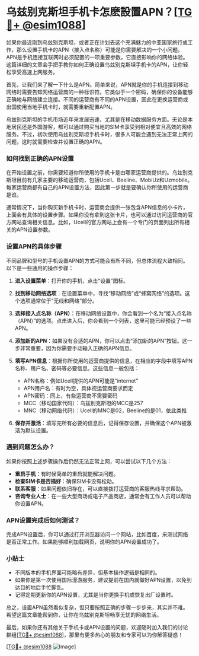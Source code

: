 # 乌兹别克斯坦手机卡怎麽設置APN？[[TG💪+ @esim1088](https://t.me/s/esim1088)]

如果你最近刚到乌兹别克斯坦，或者正在计划去这个充满魅力的中亚国家旅行或工作，那么设置手机卡的APN（接入点名称）可能是你需要解决的一个小问题。APN是手机连接互联网时必须配置的一项重要参数，它直接影响你的网络体验。这篇详细的文章会手把手教你如何正确设置乌兹别克斯坦手机卡的APN，让你轻松享受高速上网服务。

首先，让我们来了解一下什么是APN。简单来说，APN就是你的手机连接到移动网络时需要告知网络运营商的一种标识符。它类似于一个密码，确保你的设备能够正确地与网络建立连接。不同的运营商有不同的APN设置，因此在更换运营商或出国使用当地手机卡时，就需要重新配置APN。

乌兹别克斯坦的手机市场近年来发展迅速，尤其是在移动数据服务方面。无论是本地居民还是外国游客，都可以通过购买当地的SIM卡享受到相对便宜且高效的网络服务。不过，初次使用乌兹别克斯坦手机卡时，很多人可能会遇到无法正常上网的问题，这时就需要检查并设置正确的APN。

### 如何找到正确的APN设置

在开始设置之前，你需要知道你所使用的手机卡是由哪家运营商提供的。乌兹别克斯坦目前有几家主要的移动运营商，包括Ucell、Beeline、MobiUz和Uzmobile。每家运营商都有自己的APN设置方法，因此第一步就是要确认你所使用的运营商是谁。

通常情况下，当你购买新手机卡时，运营商会提供一张包含APN信息的小卡片，上面会有具体的设置步骤。如果你没有拿到这张卡片，也可以通过访问运营商的官方网站查询相关信息。比如，Ucell的官方网站上会有一个专门的页面列出所有相关的APN设置参数。

### 设置APN的具体步骤

不同品牌和型号的手机设置APN的方式可能会有所不同，但总体流程大致相同。以下是一些通用的操作步骤：

1. **进入设置菜单**：打开你的手机，点击“设置”图标。
   
2. **找到移动网络选项**：在设置菜单中，寻找“移动网络”或“蜂窝网络”的选项。这个选项通常位于“无线和网络”部分。

3. **选择接入点名称（APN）**：在移动网络设置中，你会看到一个名为“接入点名称（APN）”的选项。点击进入后，你会看到一个列表，这里可能已经预设了一些APN。

4. **添加新的APN**：如果没有合适的APN，你可以点击“添加新的APN”按钮。这一步非常重要，因为你需要手动输入正确的APN信息。

5. **填写APN信息**：根据你所使用的运营商提供的信息，在相应的字段中填写APN名称、用户名、密码等必要信息。这些信息一般包括：
   - APN名称：例如Ucell提供的APN可能是“internet”
   - APN用户名：有时为空，具体视运营商要求而定
   - APN密码：同上，有些运营商不需要密码
   - MCC（移动国家代码）：乌兹别克斯坦的MCC是257
   - MNC（移动网络代码）：Ucell的MNC是02，Beeline的是01，依此类推

6. **保存并激活**：填写完所有必要的信息后，记得保存设置，并确保这个APN被激活为默认设置。

### 遇到问题怎么办？

如果你按照上述步骤操作后仍然无法正常上网，可以尝试以下几个方法：

- **重启手机**：有时候简单的重启就能解决问题。
- **检查SIM卡是否插好**：确保SIM卡没有松动。
- **联系客服**：如果问题依旧存在，可以直接拨打运营商的客服热线寻求帮助。
- **咨询专业人士**：在一些大型商场或电子产品商店，通常会有工作人员可以帮助你设置APN。

### APN设置完成后如何测试？

完成APN设置后，你可以通过打开浏览器访问一个网站，比如百度，来测试网络是否正常工作。如果能够顺利加载网页，说明你的APN设置成功了。

### 小贴士

- 不同版本的手机界面可能略有差异，但基本操作逻辑是相同的。
- 如果你是第一次使用国际漫游服务，建议提前在国内就做好APN设置，以免到达目的地后手忙脚乱。
- 记得定期更新你的APN设置，尤其是当你更换手机或恢复出厂设置时。

总之，设置APN虽然看似复杂，但只要按照正确的步骤一步步来，其实并不难。希望这篇文章能帮到你，让你在乌兹别克斯坦畅享无忧的网络生活。

最后，如果你还有其他关于手机卡或APN设置的问题，欢迎随时加入我们的讨论群组[[TG💪+ @esim1088](https://t.me/s/esim1088)]，那里有更多热心的朋友和专家可以为你解答疑惑！

[[TG💪+ @esim1088](https://t.me/s/esim1088) ![Image](https://i.postimg.cc/4NQfJmqS/Snipaste-2025-05-13-00-14-12.png)]